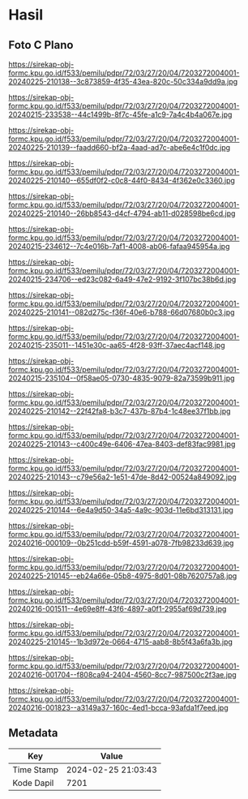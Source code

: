# Hasil

## Foto C Plano

https://sirekap-obj-formc.kpu.go.id/f533/pemilu/pdpr/72/03/27/20/04/7203272004001-20240225-210138--3c873859-4f35-43ea-820c-50c334a9dd9a.jpg

https://sirekap-obj-formc.kpu.go.id/f533/pemilu/pdpr/72/03/27/20/04/7203272004001-20240215-233538--44c1499b-8f7c-45fe-a1c9-7a4c4b4a067e.jpg

https://sirekap-obj-formc.kpu.go.id/f533/pemilu/pdpr/72/03/27/20/04/7203272004001-20240225-210139--faadd660-bf2a-4aad-ad7c-abe6e4c1f0dc.jpg

https://sirekap-obj-formc.kpu.go.id/f533/pemilu/pdpr/72/03/27/20/04/7203272004001-20240225-210140--655df0f2-c0c8-44f0-8434-4f362e0c3360.jpg

https://sirekap-obj-formc.kpu.go.id/f533/pemilu/pdpr/72/03/27/20/04/7203272004001-20240225-210140--26bb8543-d4cf-4794-ab11-d028598be6cd.jpg

https://sirekap-obj-formc.kpu.go.id/f533/pemilu/pdpr/72/03/27/20/04/7203272004001-20240215-234612--7c4e016b-7af1-4008-ab06-fafaa945954a.jpg

https://sirekap-obj-formc.kpu.go.id/f533/pemilu/pdpr/72/03/27/20/04/7203272004001-20240215-234706--ed23c082-6a49-47e2-9192-3f107bc38b6d.jpg

https://sirekap-obj-formc.kpu.go.id/f533/pemilu/pdpr/72/03/27/20/04/7203272004001-20240225-210141--082d275c-f36f-40e6-b788-66d07680b0c3.jpg

https://sirekap-obj-formc.kpu.go.id/f533/pemilu/pdpr/72/03/27/20/04/7203272004001-20240215-235011--1451e30c-aa65-4f28-93ff-37aec4acf148.jpg

https://sirekap-obj-formc.kpu.go.id/f533/pemilu/pdpr/72/03/27/20/04/7203272004001-20240215-235104--0f58ae05-0730-4835-9079-82a73599b911.jpg

https://sirekap-obj-formc.kpu.go.id/f533/pemilu/pdpr/72/03/27/20/04/7203272004001-20240225-210142--22f42fa8-b3c7-437b-87b4-1c48ee37f1bb.jpg

https://sirekap-obj-formc.kpu.go.id/f533/pemilu/pdpr/72/03/27/20/04/7203272004001-20240225-210143--c400c49e-6406-47ea-8403-def83fac9981.jpg

https://sirekap-obj-formc.kpu.go.id/f533/pemilu/pdpr/72/03/27/20/04/7203272004001-20240225-210143--c79e56a2-1e51-47de-8d42-00524a849092.jpg

https://sirekap-obj-formc.kpu.go.id/f533/pemilu/pdpr/72/03/27/20/04/7203272004001-20240225-210144--6e4a9d50-34a5-4a9c-903d-11e6bd313131.jpg

https://sirekap-obj-formc.kpu.go.id/f533/pemilu/pdpr/72/03/27/20/04/7203272004001-20240216-000109--0b251cdd-b59f-4591-a078-7fb98233d639.jpg

https://sirekap-obj-formc.kpu.go.id/f533/pemilu/pdpr/72/03/27/20/04/7203272004001-20240225-210145--eb24a66e-05b8-4975-8d01-08b7620757a8.jpg

https://sirekap-obj-formc.kpu.go.id/f533/pemilu/pdpr/72/03/27/20/04/7203272004001-20240216-001511--4e69e8ff-43f6-4897-a0f1-2955af69d739.jpg

https://sirekap-obj-formc.kpu.go.id/f533/pemilu/pdpr/72/03/27/20/04/7203272004001-20240225-210145--1b3d972e-0664-4715-aab8-8b5f43a6fa3b.jpg

https://sirekap-obj-formc.kpu.go.id/f533/pemilu/pdpr/72/03/27/20/04/7203272004001-20240216-001704--f808ca94-2404-4560-8cc7-987500c2f3ae.jpg

https://sirekap-obj-formc.kpu.go.id/f533/pemilu/pdpr/72/03/27/20/04/7203272004001-20240216-001823--a3149a37-160c-4ed1-bcca-93afda1f7eed.jpg


## Metadata

| Key        | Value               |
| ---------- | ------------------- |
| Time Stamp | 2024-02-25 21:03:43 |
| Kode Dapil | 7201                |



